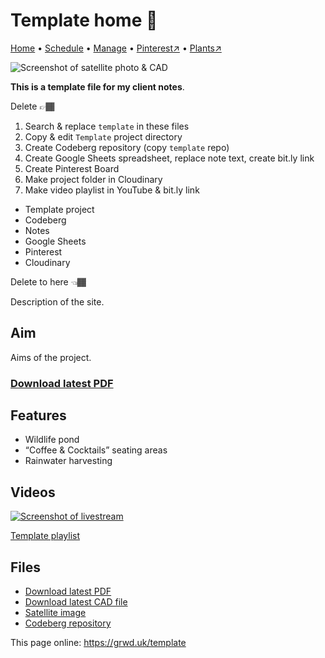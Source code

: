 # Template home 🏡

[Home](https://grwd.uk/template/) • [Schedule](https://grwd.uk/template/schedule) • [Manage](https://grwd.uk/template/manage) • [Pinterest↗](https://pinterest.co.uk/NatureWorksGarden/template) • [Plants↗](https://grwd.cc/template-plants)

![Screenshot of satellite photo & CAD](https://res.cloudinary.com/growdigital/image/upload/w_320/v1637764609/clifftop/clifftop-0.6-screenshot.jpg)

**This is a template file for my client notes**.

Delete 👉🏾
1. Search & replace `template` in these files
2. Copy & edit `Template` project directory
3. Create Codeberg repository (copy `template` repo)
4. Create Google Sheets spreadsheet, replace note text, create bit.ly link
5. Create Pinterest Board
6. Make project folder in Cloudinary
7. Make video playlist in YouTube & bit.ly link

* Template project
* Codeberg
* Notes
* Google Sheets
* Pinterest
* Cloudinary

Delete to here 👈🏾

Description of the site.

## Aim

Aims of the project.

### [Download latest PDF](https://codeberg.org/natureworks/template/src/branch/main/template.pdf)


## Features

* Wildlife pond
* “Coffee & Cocktails” seating areas
* Rainwater harvesting

## Videos

[![Screenshot of livestream](https://res.cloudinary.com/growdigital/image/upload/w_320/v1638362351/clifftop/clifftop-livestream.jpg)](https://grwd.cc/template-playlist)

[Template playlist](https://grwd.cc/template-playlist)

## Files

* [Download latest PDF](https://codeberg.org/natureworks/template/src/branch/main/template.pdf)
* [Download latest CAD file](https://codeberg.org/natureworks/template/src/branch/main/template.dxf)
* [Satellite image](https://codeberg.org/natureworks/template/src/branch/main/satellite.jpg)
* [Codeberg repository](https://codeberg.org/natureworks/template)

This page online: <https://grwd.uk/template>
